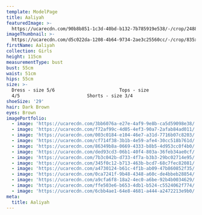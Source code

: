 ```yaml
---
template: ModelPage
title: Aaliyah
featuredImage: >-
  https://ucarecdn.com/90b8b851-1c3d-40bd-b132-7b785919e538/-/crop/2488x705/7,276/-/preview/
imageThumbnail: >-
  https://ucarecdn.com/d5c022da-1208-4b64-9734-2ae3c25560cc/-/crop/835x1287/757,0/-/preview/
firstName: Aaliyah
collection: Girls
height: 115cm
measurementType: bust
bust: 55cm
waist: 51cm
hips: 55cm
size: >-
  Dress - size 5/6                        Tops - size
  4/5                         Shorts - size 3/4
shoeSize: '29'
hair: Dark Brown
eyes: Brown
imagePortfolio:
  - image: 'https://ucarecdn.com/3bb6076a-e27e-4af9-9e8b-ca5d59098e38/'
  - image: 'https://ucarecdn.com/f72af99c-4d05-4ef3-90a7-2afab84ad011/'
  - image: 'https://ucarecdn.com/003c0184-e104-46e7-a31d-7716b07c8203/'
  - image: 'https://ucarecdn.com/cf714f38-3b1b-4e59-afe4-30cc518b761d/'
  - image: 'https://ucarecdn.com/86349b8a-0669-4333-b8b5-4d953cc0f4b0/'
  - image: 'https://ucarecdn.com/ded93cd3-06b1-40f4-803a-36feb34ae0cf/'
  - image: 'https://ucarecdn.com/7b3c042b-d733-4f7a-b3b3-29bc02714e95/'
  - image: 'https://ucarecdn.com/345f0c12-b713-463b-bcd7-68c7fec82081/'
  - image: 'https://ucarecdn.com/a4730124-b61c-4f1b-ab09-47b860852f35/'
  - image: 'https://ucarecdn.com/0ca7241f-9b48-4348-a60c-de4bbeb28854/'
  - image: 'https://ucarecdn.com/a9cfa6f8-18a2-4ec0-a6be-92b4b0034629/'
  - image: 'https://ucarecdn.com/ffe503e6-b653-4db1-b524-c5524062f774/'
  - image: 'https://ucarecdn.com/6cbb4ae1-64e8-4681-a444-a2472213e9b0/'
meta:
  title: Aaliyah
---
```


